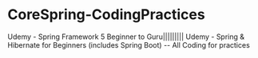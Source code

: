 # CoreSpring-CodingPractices
 Udemy - Spring Framework 5 Beginner to Guru|||||||||
 Udemy - Spring & Hibernate for Beginners (includes Spring Boot) -- All Coding for practices
